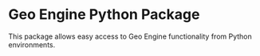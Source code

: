 # Geo Engine Python Package

This package allows easy access to Geo Engine functionality from Python environments.
